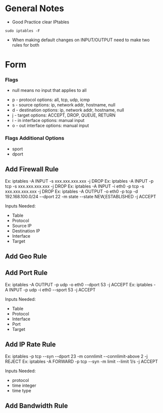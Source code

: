 # General Notes

- Good Practice clear IPtables 
```console
sudo iptables -F
```

- When making default changes on INPUT/OUTPUT need to make two rules for both



# Form
### Flags
* null means no input that applies to all

- p - protocol options: all, tcp, udp, icmp
- s - source options: ip, network addr, hostname, null
- d - destination options: ip, network addr, hostname, null
- j - target options: ACCEPT, DROP, QUEUE, RETURN
- i - in interface options: manual input
- o - out interface options: manual input


### Flags Additional Options
- sport
- dport


## Add Firewall Rule
Ex: iptables -A INPUT -s xxx.xxx.xxx.xxx -j DROP
Ex: iptables -A INPUT -p tcp -s xxx.xxx.xxx.xxx -j DROP
Ex: iptables -A INPUT -i eth0 -p tcp -s xxx.xxx.xxx.xxx -j DROP
Ex: iptables -A OUTPUT -o eth0 -p tcp -d 192.168.100.0/24 --dport 22 -m state --state NEW,ESTABLISHED -j ACCEPT


Inputs Needed:
- Table
- Protocol
- Source IP
- Destination IP
- Interface
- Target

## Add Geo Rule
## Add Port Rule

Ex: iptables -A OUTPUT -p udp -o eth0 --dport 53 -j ACCEPT
Ex: iptables -A INPUT -p udp -i eth0 --sport 53 -j ACCEPT

Inputs Needed:
- Table
- Protocol
- Interface
- Port
- Target

## Add IP Rate Rule
Ex: iptables -p tcp --syn --dport 23 -m connlimit --connlimit-above 2 -j REJECT
Ex: iptables -A FORWARD -p tcp --syn -m limit --limit 1/s -j ACCEPT

Inputs Needed:
- protocol
- time integer
- time type

## Add Bandwidth Rule
